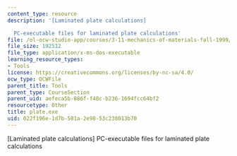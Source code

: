 ```yaml
---
content_type: resource
description: '[Laminated plate calculations]

  PC-executable files for laminated plate calculations'
file: /ol-ocw-studio-app/courses/3-11-mechanics-of-materials-fall-1999/022f196e1d7b501a2e9853c238013b70_plate.exe
file_size: 192512
file_type: application/x-ms-dos-executable
learning_resource_types:
- Tools
license: https://creativecommons.org/licenses/by-nc-sa/4.0/
ocw_type: OCWFile
parent_title: Tools
parent_type: CourseSection
parent_uid: aefeca5b-086f-f48c-b236-1694fcc64bf2
resourcetype: Other
title: plate.exe
uid: 022f196e-1d7b-501a-2e98-53c238013b70
---
```

[Laminated plate calculations]
PC-executable files for laminated plate calculations